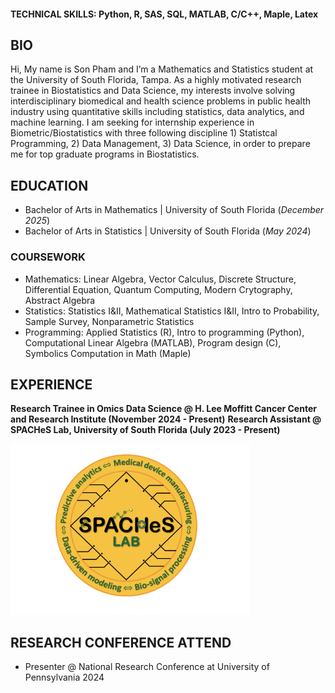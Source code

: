 


#### TECHNICAL SKILLS: Python, R, SAS, SQL, MATLAB, C/C++, Maple, Latex

## BIO
Hi, My name is Son Pham and I’m a Mathematics and Statistics student at the University of South Florida, Tampa. As a highly motivated research trainee in Biostatistics and Data Science, my interests involve solving interdisciplinary biomedical and health science problems in public health industry using quantitative skills including statistics, data analytics, and machine learning. 
I am seeking for internship experience in Biometric/Biostatistics with three following discipline 1) Statistcal Programming, 2) Data Management, 3) Data Science, in order to prepare me for top graduate programs in Biostatistics.

## EDUCATION
- Bachelor of Arts in Mathematics | University of South Florida (_December 2025_)
- Bachelor of Arts in Statistics | University of South Florida (_May 2024_)

### COURSEWORK
- Mathematics: Linear Algebra, Vector Calculus, Discrete Structure, Differential Equation, Quantum Computing, Modern Crytography, Abstract Algebra
- Statistics: Statistics I&II, Mathematical Statistics I&II, Intro to Probability, Sample Survey, Nonparametric Statistics
- Programming: Applied Statistics (R), Intro to programming (Python), Computational Linear Algebra (MATLAB), Program design (C), Symbolics Computation in Math (Maple)

## EXPERIENCE 
**Research Trainee in Omics Data Science @ H. Lee Moffitt Cancer Center and Research Institute (November 2024 - Present)**
**Research Assistant @ SPACHeS Lab, University of South Florida (July 2023 - Present)**


![](https://github.com/sonphamily/sonypham.github.io/blob/main/images/Screen%20Shot%202025-01-17%20at%2021.55.27.png)

## RESEARCH CONFERENCE ATTEND
- Presenter @ National Research Conference at University of Pennsylvania 2024

